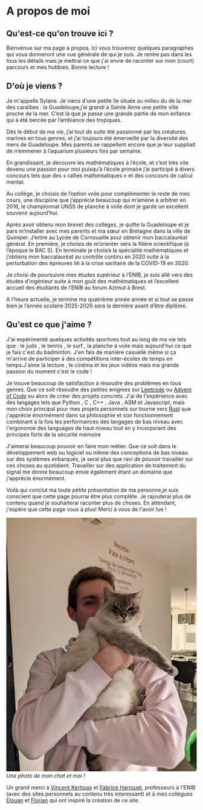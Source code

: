 # A propos de moi

## Qu'est-ce qu'on trouve ici ?

Bienvenue sur ma page à propos. Ici vous trouverez quelques paragraphes qui vous donneront une vue générale de qui je suis. Je rentre pas dans les tous les détails mais je mettrai ce que j'ai envie de raconter sur mon (court) parcours et mes hobbies. Bonne lecture !

## D'où je viens ?

Je m'appelle Sylane. Je viens d'une petite île située au milieu du de la mer des caraïbes : la Guadeloupe,j’ai grandi à Sainte Anne une petite ville proche de la mer. C’est là que je passe une grande partie de mon enfance qui à été bercée par l’ambiance des tropiques.

Dès le début de ma vie, j’ai tout de suite été passionné par les créatures marines en tous genres, et j’ai toujours été émerveillé par la diversité des mers de Guadeloupe. Mes parents se rappellent encore que je leur suppliait de n’emmener à l’aquarium plusieurs fois par semaine.

En grandissant, je découvre les mathématiques à l’école, et c’est très vite devenu une passion pour moi puisqu’à l’école primaire j’ai participé à divers concours tels que des « rallies mathématiques » et des concours de calcul mental.

Au collège, je choisis de l’option voile pour complémenter le reste de mes cours, une discipline que j’apprécie beaucoup qui m’amène à arbitrer en 2016, le championnat UNSS de planche à voile dont je garde un excellent souvenir aujourd’hui.

Après avoir obtenu mon brevet des collèges, je quitte la Guadeloupe et je pars m’installer avec mes parents et ma sœur en Bretagne dans la ville de Quimper. J’entre au Lycée de Cornouaille pour obtenir mon baccalauréat général. En première, je choisis de m’orienter vers la filière scientifique (à l’époque le BAC S). En terminale je choisis la spécialité mathématiques et j’obtiens mon baccalauréat au contrôle continu en 2020 suite à la perturbation des épreuves lié à la crise sanitaire de la COVID-19 en 2020.

Je choisi de poursuivre mes études supérieur à l’ENIB, je suis allé vers des études d’ingénieur suite à mon goût des mathématiques et l’excellent accueil des étudiants de l’ENIB au forum Azimut à Brest.

A l’heure actuelle, je termine ma quatrième année année et si tout se passe bien je l’année scolaire 2025-2026 sera la dernière avant d’être diplômé.

## Qu'est ce que j'aime ?

J'ai expérimenté quelques activités sportives tout au long de ma vie tels que : le judo , le tennis , le surf , la planche à voile mais aujourd'hui ce que je fais c'est du badminton. J'en fais de manière casuelle même si ça m'arrive de participer à des compétitions inter-écoles de temps en temps.J'aime la lecture , le cinéma et les jeux vidéos mais ma grande passion du moment c'est le code !

Je trouve beaucoup de satisfaction à résoudre des problèmes en tous genres. Que ce soit résoudre des petites enigmes sur [Leetcode](https://leetcode.com/) ou [Advent of Code](https://adventofcode.com/) ou alors de créer des projets concrets. J'ai de l'expérience avec des langages tels que Python , C , C++ , Java , ASM et Javascript, mais mon choix principal pour mes projets personnels sur tourne vers [Rust](https://www.rust-lang.org/fr) que j'apprécie énormément dans sa philosophie et son fonctionnement combinant à la fois les performances des langages de bas niveau avec l'ergonomie des languages de haut niveau tout en y incorporant des principes forts de la sécurité mémoire

J'aimerai beaucoup pouvoir en faire mon métier. Que ce soit dans le développement web ou logiciel ou même des conceptions de bas niveau sur des systèmes enbarqués, je serai plus que ravi de pouvoir travailler sur ces choses au quotidient. Travailler sur des application de traitement du signal me donne beaucoup envie également étant un domaine que j'apprécie énormément.

Voilà qui conclut ma toute pétite présentation de ma personne,je suis conscient que cette page pourrai être plus complête. Je rajouterai plus de contenu quand je souhaiterai raconter plus de choses. En attendant, j'espère que cette page vous à plus! Merci à vous de l'avoir lue !

![moi_et_blue](/img/me_and_blue.jpg)
_Une photo de mon chat et moi !_

Un grand merci à [Vincent Kerhoas](https://web.enib.fr/~kerhoas/) et [Fabrice Harrouet](https://web.enib.fr/~harrouet/), professeurs à l'ENIB (avec des sites personnels au contenu très interessant) et à mes collègues [Elouan](https://elllouan.github.io/) et [Florian](https://mpek29.github.io/) qui ont inspiré la création de ce site.
